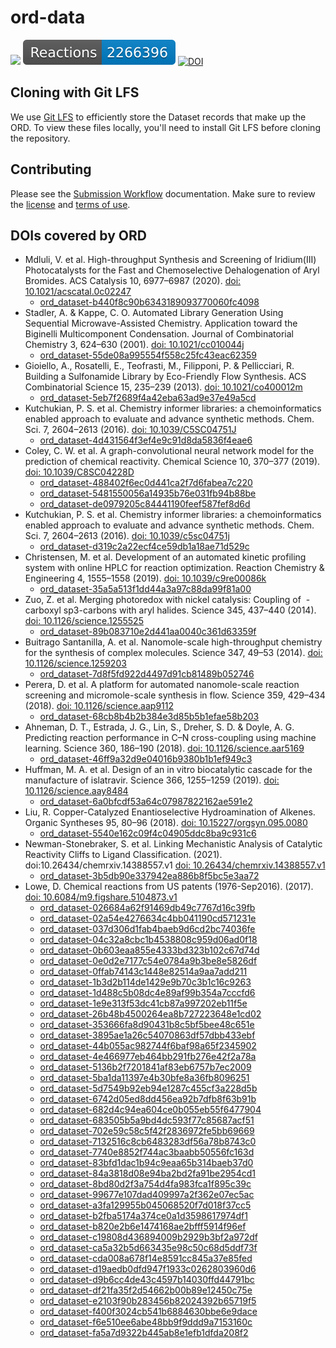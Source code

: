 # ord-data

![](https://github.com/Open-Reaction-Database/ord-data/workflows/Validation/badge.svg)
![](https://raw.githubusercontent.com/Open-Reaction-Database/ord-data/main/badges/reactions.svg)
[![DOI](https://zenodo.org/badge/283813042.svg)](https://zenodo.org/badge/latestdoi/283813042)

## Cloning with Git LFS

We use [Git LFS](https://git-lfs.github.com) to efficiently store
the Dataset records that make up the ORD. To view these files locally, you'll
need to install Git LFS before cloning the repository.

## Contributing

Please see the [Submission Workflow](https://docs.open-reaction-database.org/en/latest/submissions.html) documentation. Make sure to review the [license](https://github.com/open-reaction-database/ord-data/blob/main/LICENSE) and [terms of use](https://github.com/open-reaction-database/ord-data/blob/main/CONTRIBUTING.md#terms-of-use).

## DOIs covered by ORD

* Mdluli, V. et al. High-throughput Synthesis and Screening of Iridium(III) Photocatalysts for the Fast and Chemoselective Dehalogenation of Aryl Bromides. ACS Catalysis 10, 6977–6987 (2020). [doi: 10.1021/acscatal.0c02247](https://doi.org/10.1021/acscatal.0c02247)
  * [ord_dataset-b440f8c90b6343189093770060fc4098](https://github.com/Open-Reaction-Database/ord-data/blob/main/data/b4/ord_dataset-b440f8c90b6343189093770060fc4098.pb.gz)
* Stadler, A. & Kappe, C. O. Automated Library Generation Using Sequential Microwave-Assisted Chemistry. Application toward the Biginelli Multicomponent Condensation. Journal of Combinatorial Chemistry 3, 624–630 (2001). [doi: 10.1021/cc010044j](https://doi.org/10.1021/cc010044j)
  * [ord_dataset-55de08a995554f558c25fc43eac62359](https://github.com/Open-Reaction-Database/ord-data/blob/main/data/55/ord_dataset-55de08a995554f558c25fc43eac62359.pb.gz)
* Gioiello, A., Rosatelli, E., Teofrasti, M., Filipponi, P. & Pellicciari, R. Building a Sulfonamide Library by Eco-Friendly Flow Synthesis. ACS Combinatorial Science 15, 235–239 (2013). [doi: 10.1021/co400012m](https://doi.org/10.1021/co400012m)
  * [ord_dataset-5eb7f2689f4a42eba63ad9e37e49a5cd](https://github.com/Open-Reaction-Database/ord-data/blob/main/data/5e/ord_dataset-5eb7f2689f4a42eba63ad9e37e49a5cd.pb.gz)
* Kutchukian, P. S. et al. Chemistry informer libraries: a chemoinformatics enabled approach to evaluate and advance synthetic methods. Chem. Sci. 7, 2604–2613 (2016). [doi: 10.1039/C5SC04751J](https://doi.org/10.1039/C5SC04751J)
  * [ord_dataset-4d431564f3ef4e9c91d8da5836f4eae6](https://github.com/Open-Reaction-Database/ord-data/blob/main/data/4d/ord_dataset-4d431564f3ef4e9c91d8da5836f4eae6.pb.gz)
* Coley, C. W. et al. A graph-convolutional neural network model for the prediction of chemical reactivity. Chemical Science 10, 370–377 (2019). [doi: 10.1039/C8SC04228D](https://doi.org/10.1039/C8SC04228D)
  * [ord_dataset-488402f6ec0d441ca2f7d6fabea7c220](https://github.com/Open-Reaction-Database/ord-data/blob/main/data/48/ord_dataset-488402f6ec0d441ca2f7d6fabea7c220.pb.gz)
  * [ord_dataset-5481550056a14935b76e031fb94b88be](https://github.com/Open-Reaction-Database/ord-data/blob/main/data/54/ord_dataset-5481550056a14935b76e031fb94b88be.pb.gz)
  * [ord_dataset-de0979205c84441190feef587fef8d6d](https://github.com/Open-Reaction-Database/ord-data/blob/main/data/de/ord_dataset-de0979205c84441190feef587fef8d6d.pb.gz)
* Kutchukian, P. S. et al. Chemistry informer libraries: a chemoinformatics enabled approach to evaluate and advance synthetic methods. Chem. Sci. 7, 2604–2613 (2016). [doi: 10.1039/c5sc04751j](https://doi.org/10.1039/c5sc04751j)
  * [ord_dataset-d319c2a22ecf4ce59db1a18ae71d529c](https://github.com/Open-Reaction-Database/ord-data/blob/main/data/d3/ord_dataset-d319c2a22ecf4ce59db1a18ae71d529c.pb.gz)
* Christensen, M. et al. Development of an automated kinetic profiling system with online HPLC for reaction optimization. Reaction Chemistry & Engineering 4, 1555–1558 (2019). [doi: 10.1039/c9re00086k](https://doi.org/10.1039/c9re00086k)
  * [ord_dataset-35a5a513f1dd44a3a97c88da99f81a00](https://github.com/Open-Reaction-Database/ord-data/blob/main/data/35/ord_dataset-35a5a513f1dd44a3a97c88da99f81a00.pb.gz)
* Zuo, Z. et al. Merging photoredox with nickel catalysis: Coupling of  -carboxyl sp3-carbons with aryl halides. Science 345, 437–440 (2014). [doi: 10.1126/science.1255525](https://doi.org/10.1126/science.1255525)
  * [ord_dataset-89b083710e2d441aa0040c361d63359f](https://github.com/Open-Reaction-Database/ord-data/blob/main/data/89/ord_dataset-89b083710e2d441aa0040c361d63359f.pb.gz)
* Buitrago Santanilla, A. et al. Nanomole-scale high-throughput chemistry for the synthesis of complex molecules. Science 347, 49–53 (2014). [doi: 10.1126/science.1259203](https://doi.org/10.1126/science.1259203)
  * [ord_dataset-7d8f5fd922d4497d91cb81489b052746](https://github.com/Open-Reaction-Database/ord-data/blob/main/data/7d/ord_dataset-7d8f5fd922d4497d91cb81489b052746.pb.gz)
* Perera, D. et al. A platform for automated nanomole-scale reaction screening and micromole-scale synthesis in flow. Science 359, 429–434 (2018). [doi: 10.1126/science.aap9112](https://doi.org/10.1126/science.aap9112)
  * [ord_dataset-68cb8b4b2b384e3d85b5b1efae58b203](https://github.com/Open-Reaction-Database/ord-data/blob/main/data/68/ord_dataset-68cb8b4b2b384e3d85b5b1efae58b203.pb.gz)
* Ahneman, D. T., Estrada, J. G., Lin, S., Dreher, S. D. & Doyle, A. G. Predicting reaction performance in C–N cross-coupling using machine learning. Science 360, 186–190 (2018). [doi: 10.1126/science.aar5169](https://doi.org/10.1126/science.aar5169)
  * [ord_dataset-46ff9a32d9e04016b9380b1b1ef949c3](https://github.com/Open-Reaction-Database/ord-data/blob/main/data/46/ord_dataset-46ff9a32d9e04016b9380b1b1ef949c3.pb.gz)
* Huffman, M. A. et al. Design of an in vitro biocatalytic cascade for the manufacture of islatravir. Science 366, 1255–1259 (2019). [doi: 10.1126/science.aay8484](https://doi.org/10.1126/science.aay8484)
  * [ord_dataset-6a0bfcdf53a64c07987822162ae591e2](https://github.com/Open-Reaction-Database/ord-data/blob/main/data/6a/ord_dataset-6a0bfcdf53a64c07987822162ae591e2.pb.gz)
* Liu, R. Copper-Catalyzed Enantioselective Hydroamination of Alkenes. Organic Syntheses 95, 80–96 (2018). [doi: 10.15227/orgsyn.095.0080](https://doi.org/10.15227/orgsyn.095.0080)
  * [ord_dataset-5540e162c09f4c04905ddc8ba9c931c6](https://github.com/Open-Reaction-Database/ord-data/blob/main/data/55/ord_dataset-5540e162c09f4c04905ddc8ba9c931c6.pb.gz)
* Newman-Stonebraker, S. et al. Linking Mechanistic Analysis of Catalytic Reactivity Cliffs to Ligand Classification. (2021). doi:10.26434/chemrxiv.14388557.v1 [doi: 10.26434/chemrxiv.14388557.v1](https://doi.org/10.26434/chemrxiv.14388557.v1)
  * [ord_dataset-3b5db90e337942ea886b8f5bc5e3aa72](https://github.com/Open-Reaction-Database/ord-data/blob/main/data/3b/ord_dataset-3b5db90e337942ea886b8f5bc5e3aa72.pb.gz)
* Lowe, D. Chemical reactions from US patents (1976-Sep2016). (2017). [doi: 10.6084/m9.figshare.5104873.v1](https://doi.org/10.6084/m9.figshare.5104873.v1)
  * [ord_dataset-026684a62f91469db49c7767d16c39fb](https://github.com/Open-Reaction-Database/ord-data/blob/main/data/02/ord_dataset-026684a62f91469db49c7767d16c39fb.pb.gz)
  * [ord_dataset-02a54e4276634c4bb041190cd571231e](https://github.com/Open-Reaction-Database/ord-data/blob/main/data/02/ord_dataset-02a54e4276634c4bb041190cd571231e.pb.gz)
  * [ord_dataset-037d306d1fab4baeb9d6cd2bc74036fe](https://github.com/Open-Reaction-Database/ord-data/blob/main/data/03/ord_dataset-037d306d1fab4baeb9d6cd2bc74036fe.pb.gz)
  * [ord_dataset-04c32a8cbc1b4538808c959d06ad0f18](https://github.com/Open-Reaction-Database/ord-data/blob/main/data/04/ord_dataset-04c32a8cbc1b4538808c959d06ad0f18.pb.gz)
  * [ord_dataset-0b603eaa855e4333bd323b102c67d74d](https://github.com/Open-Reaction-Database/ord-data/blob/main/data/0b/ord_dataset-0b603eaa855e4333bd323b102c67d74d.pb.gz)
  * [ord_dataset-0e0d2e7177c54e0784a9b3be8e5826df](https://github.com/Open-Reaction-Database/ord-data/blob/main/data/0e/ord_dataset-0e0d2e7177c54e0784a9b3be8e5826df.pb.gz)
  * [ord_dataset-0ffab74143c1448e82514a9aa7add211](https://github.com/Open-Reaction-Database/ord-data/blob/main/data/0f/ord_dataset-0ffab74143c1448e82514a9aa7add211.pb.gz)
  * [ord_dataset-1b3d2b114de1429e9b70c3b1c16c9263](https://github.com/Open-Reaction-Database/ord-data/blob/main/data/1b/ord_dataset-1b3d2b114de1429e9b70c3b1c16c9263.pb.gz)
  * [ord_dataset-1d488c5b08dc4e89af99b354a7cccfd6](https://github.com/Open-Reaction-Database/ord-data/blob/main/data/1d/ord_dataset-1d488c5b08dc4e89af99b354a7cccfd6.pb.gz)
  * [ord_dataset-1e9e313f53dc41cb87a997202eb11f5e](https://github.com/Open-Reaction-Database/ord-data/blob/main/data/1e/ord_dataset-1e9e313f53dc41cb87a997202eb11f5e.pb.gz)
  * [ord_dataset-26b48b4500264ea8b727223648e1cd02](https://github.com/Open-Reaction-Database/ord-data/blob/main/data/26/ord_dataset-26b48b4500264ea8b727223648e1cd02.pb.gz)
  * [ord_dataset-353666fa8d90431b8c5bf5bee48c651e](https://github.com/Open-Reaction-Database/ord-data/blob/main/data/35/ord_dataset-353666fa8d90431b8c5bf5bee48c651e.pb.gz)
  * [ord_dataset-3895ae1a26c54070863df57dbb433ebf](https://github.com/Open-Reaction-Database/ord-data/blob/main/data/38/ord_dataset-3895ae1a26c54070863df57dbb433ebf.pb.gz)
  * [ord_dataset-44b055ac982744f6baf98a65f2345902](https://github.com/Open-Reaction-Database/ord-data/blob/main/data/44/ord_dataset-44b055ac982744f6baf98a65f2345902.pb.gz)
  * [ord_dataset-4e466977eb464bb291fb276e42f2a78a](https://github.com/Open-Reaction-Database/ord-data/blob/main/data/4e/ord_dataset-4e466977eb464bb291fb276e42f2a78a.pb.gz)
  * [ord_dataset-5136b2f7201841af83eb6757b7ec2009](https://github.com/Open-Reaction-Database/ord-data/blob/main/data/51/ord_dataset-5136b2f7201841af83eb6757b7ec2009.pb.gz)
  * [ord_dataset-5ba1da11397e4b30bfe8a36fb8096251](https://github.com/Open-Reaction-Database/ord-data/blob/main/data/5b/ord_dataset-5ba1da11397e4b30bfe8a36fb8096251.pb.gz)
  * [ord_dataset-5d7549b92eb94e1287c455cf3a228d5b](https://github.com/Open-Reaction-Database/ord-data/blob/main/data/5d/ord_dataset-5d7549b92eb94e1287c455cf3a228d5b.pb.gz)
  * [ord_dataset-6742d05ed8dd456ea92b7dfb8f63b91b](https://github.com/Open-Reaction-Database/ord-data/blob/main/data/67/ord_dataset-6742d05ed8dd456ea92b7dfb8f63b91b.pb.gz)
  * [ord_dataset-682d4c94ea604ce0b055eb55f6477904](https://github.com/Open-Reaction-Database/ord-data/blob/main/data/68/ord_dataset-682d4c94ea604ce0b055eb55f6477904.pb.gz)
  * [ord_dataset-683505b5a9bd4dc593f77c85687acf51](https://github.com/Open-Reaction-Database/ord-data/blob/main/data/68/ord_dataset-683505b5a9bd4dc593f77c85687acf51.pb.gz)
  * [ord_dataset-702e59c58c5f42f2836972fe5bb69669](https://github.com/Open-Reaction-Database/ord-data/blob/main/data/70/ord_dataset-702e59c58c5f42f2836972fe5bb69669.pb.gz)
  * [ord_dataset-7132516c8cb6483283df56a78b8743c0](https://github.com/Open-Reaction-Database/ord-data/blob/main/data/71/ord_dataset-7132516c8cb6483283df56a78b8743c0.pb.gz)
  * [ord_dataset-7740e8852f744ac3baabb50556fc163d](https://github.com/Open-Reaction-Database/ord-data/blob/main/data/77/ord_dataset-7740e8852f744ac3baabb50556fc163d.pb.gz)
  * [ord_dataset-83bfd1dac1b94c9eaa65b314baeb37d0](https://github.com/Open-Reaction-Database/ord-data/blob/main/data/83/ord_dataset-83bfd1dac1b94c9eaa65b314baeb37d0.pb.gz)
  * [ord_dataset-84a3818d08e94ba2bd2fa91be2954cd1](https://github.com/Open-Reaction-Database/ord-data/blob/main/data/84/ord_dataset-84a3818d08e94ba2bd2fa91be2954cd1.pb.gz)
  * [ord_dataset-8bd80d2f3a754d4fa983fca1f895c39c](https://github.com/Open-Reaction-Database/ord-data/blob/main/data/8b/ord_dataset-8bd80d2f3a754d4fa983fca1f895c39c.pb.gz)
  * [ord_dataset-99677e107dad409997a2f362e07ec5ac](https://github.com/Open-Reaction-Database/ord-data/blob/main/data/99/ord_dataset-99677e107dad409997a2f362e07ec5ac.pb.gz)
  * [ord_dataset-a3fa129955b045068520f7d018f37cc5](https://github.com/Open-Reaction-Database/ord-data/blob/main/data/a3/ord_dataset-a3fa129955b045068520f7d018f37cc5.pb.gz)
  * [ord_dataset-b2fba5174a374ce0a1d3598617974df1](https://github.com/Open-Reaction-Database/ord-data/blob/main/data/b2/ord_dataset-b2fba5174a374ce0a1d3598617974df1.pb.gz)
  * [ord_dataset-b820e2b6e1474168ae2bfff5914f96ef](https://github.com/Open-Reaction-Database/ord-data/blob/main/data/b8/ord_dataset-b820e2b6e1474168ae2bfff5914f96ef.pb.gz)
  * [ord_dataset-c19808d436894009b2929b3bf2a972df](https://github.com/Open-Reaction-Database/ord-data/blob/main/data/c1/ord_dataset-c19808d436894009b2929b3bf2a972df.pb.gz)
  * [ord_dataset-ca5a32b5d663435e98c50c68d5ddf73f](https://github.com/Open-Reaction-Database/ord-data/blob/main/data/ca/ord_dataset-ca5a32b5d663435e98c50c68d5ddf73f.pb.gz)
  * [ord_dataset-cda008a678f14e8591cc845a37e85fed](https://github.com/Open-Reaction-Database/ord-data/blob/main/data/cd/ord_dataset-cda008a678f14e8591cc845a37e85fed.pb.gz)
  * [ord_dataset-d19aedb0dfd947f1933c0262803960d6](https://github.com/Open-Reaction-Database/ord-data/blob/main/data/d1/ord_dataset-d19aedb0dfd947f1933c0262803960d6.pb.gz)
  * [ord_dataset-d9b6cc4de43c4597b14030ffd44791bc](https://github.com/Open-Reaction-Database/ord-data/blob/main/data/d9/ord_dataset-d9b6cc4de43c4597b14030ffd44791bc.pb.gz)
  * [ord_dataset-df21fa35f2d54662b00b89e12450c75e](https://github.com/Open-Reaction-Database/ord-data/blob/main/data/df/ord_dataset-df21fa35f2d54662b00b89e12450c75e.pb.gz)
  * [ord_dataset-e2103f90b283456b82024392b65719f5](https://github.com/Open-Reaction-Database/ord-data/blob/main/data/e2/ord_dataset-e2103f90b283456b82024392b65719f5.pb.gz)
  * [ord_dataset-f400f3024cb541b6884630bbe6e9dace](https://github.com/Open-Reaction-Database/ord-data/blob/main/data/f4/ord_dataset-f400f3024cb541b6884630bbe6e9dace.pb.gz)
  * [ord_dataset-f6e510ee6abe48bb9f9ddd9a7153160c](https://github.com/Open-Reaction-Database/ord-data/blob/main/data/f6/ord_dataset-f6e510ee6abe48bb9f9ddd9a7153160c.pb.gz)
  * [ord_dataset-fa5a7d9322b445ab8e1efb1dfda208f2](https://github.com/Open-Reaction-Database/ord-data/blob/main/data/fa/ord_dataset-fa5a7d9322b445ab8e1efb1dfda208f2.pb.gz)

